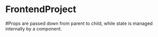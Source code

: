 # FrontendProject

#Props are passed down from parent to child, while state is managed internally by a component.
